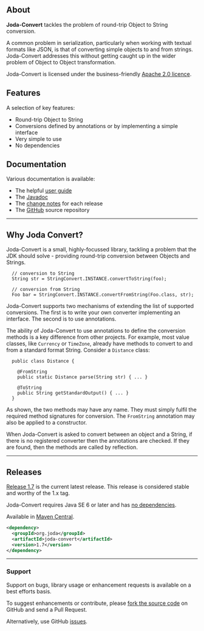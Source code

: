 ## <i></i> About

**Joda-Convert** tackles the problem of round-trip Object to String conversion.

A common problem in serialization, particularly when working with textual formats
like JSON, is that of converting simple objects to and from strings.
Joda-Convert addresses this without getting caught up in the wider problem
of Object to Object transformation.

Joda-Convert is licensed under the business-friendly [Apache 2.0 licence](license.html).


## <i></i> Features

A selection of key features:

* Round-trip Object to String
* Conversions defined by annotations or by implementing a simple interface
* Very simple to use
* No dependencies


## <i></i> Documentation

Various documentation is available:

* The helpful [user guide](userguide.html)
* The [Javadoc](apidocs/index.html)
* The [change notes](changes-report.html) for each release
* The [GitHub](https://github.com/JodaOrg/joda-convert) source repository


---

## <i></i> Why Joda Convert?

Joda-Convert is a small, highly-focussed library, tackling a problem that the JDK should solve -
providing round-trip conversion between Objects and Strings.

```
  // conversion to String
  String str = StringConvert.INSTANCE.convertToString(foo);

  // conversion from String
  Foo bar = StringConvert.INSTANCE.convertFromString(Foo.class, str);
```

Joda-Convert supports two mechanisms of extending the list of supported conversions.
The first is to write your own converter implementing an interface.
The second is to use annotations.

The ability of Joda-Convert to use annotations to define the conversion methods is a key difference from other projects.
For example, most value classes, like `Currency` or `TimeZone`, already have methods
to convert to and from a standard format String.
Consider a `Distance` class:

```
  public class Distance {

    @FromString
    public static Distance parse(String str) { ... }

    @ToString
    public String getStandardOutput() { ... }
  }
```

As shown, the two methods may have any name. They must simply fulfil the required method signatures for conversion.
The <code>FromString</code> annotation may also be applied to a constructor.

When Joda-Convert is asked to convert between an object and a String, if there is no registered converter
then the annotations are checked. If they are found, then the methods are called by reflection.


---

## <i></i> Releases

[Release 1.7](download.html) is the current latest release.
This release is considered stable and worthy of the 1.x tag.

Joda-Convert requires Java SE 6 or later and has [no dependencies](dependencies.html).

Available in [Maven Central](http://search.maven.org/#artifactdetails%7Corg.joda%7Cjoda-convert%7C1.7%7Cjar).

```xml
<dependency>
  <groupId>org.joda</groupId>
  <artifactId>joda-convert</artifactId>
  <version>1.7</version>
</dependency>
```

---

### Support

Support on bugs, library usage or enhancement requests is available on a best efforts basis.

To suggest enhancements or contribute, please [fork the source code](https://github.com/JodaOrg/joda-convert)
on GitHub and send a Pull Request.

Alternatively, use GitHub [issues](https://github.com/JodaOrg/joda-convert/issues).

